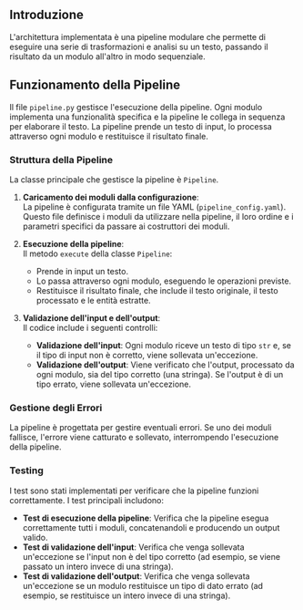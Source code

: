 ## Introduzione

L'architettura implementata è una pipeline modulare che permette di eseguire una serie di trasformazioni e analisi su un testo, passando il risultato da un modulo all'altro in modo sequenziale.

## Funzionamento della Pipeline

Il file `pipeline.py` gestisce l'esecuzione della pipeline. Ogni modulo implementa una funzionalità specifica e la pipeline le collega in sequenza per elaborare il testo. La pipeline prende un testo di input, lo processa attraverso ogni modulo e restituisce il risultato finale.

### Struttura della Pipeline

La classe principale che gestisce la pipeline è `Pipeline`.

1. **Caricamento dei moduli dalla configurazione**:  
   La pipeline è configurata tramite un file YAML (`pipeline_config.yaml`). Questo file definisce i moduli da utilizzare nella pipeline, il loro ordine e i parametri specifici da passare ai costruttori dei moduli.

2. **Esecuzione della pipeline**:  
   Il metodo `execute` della classe `Pipeline`:
   - Prende in input un testo.
   - Lo passa attraverso ogni modulo, eseguendo le operazioni previste.
   - Restituisce il risultato finale, che include il testo originale, il testo processato e le entità estratte.

3. **Validazione dell'input e dell'output**:  
   Il codice include i seguenti controlli:
   - **Validazione dell'input**: Ogni modulo riceve un testo di tipo `str` e, se il tipo di input non è corretto, viene sollevata un'eccezione.
   - **Validazione dell'output**: Viene verificato che l'output, processato da ogni modulo, sia del tipo corretto (una stringa). Se l'output è di un tipo errato, viene sollevata un'eccezione.


### Gestione degli Errori

La pipeline è progettata per gestire eventuali errori. Se uno dei moduli fallisce, l'errore viene catturato e sollevato, interrompendo l'esecuzione della pipeline.

### Testing

I test sono stati implementati per verificare che la pipeline funzioni correttamente. I test principali includono:
- **Test di esecuzione della pipeline**: Verifica che la pipeline esegua correttamente tutti i moduli, concatenandoli e producendo un output valido.
- **Test di validazione dell'input**: Verifica che venga sollevata un'eccezione se l'input non è del tipo corretto (ad esempio, se viene passato un intero invece di una stringa).
- **Test di validazione dell'output**: Verifica che venga sollevata un'eccezione se un modulo restituisce un tipo di dato errato (ad esempio, se restituisce un intero invece di una stringa).
